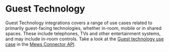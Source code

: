 # Guest Technology

Guest Technology integrations covers a range of use cases related to primarily guest-facing technologies, whether in-room, mobile or in shared spaces.
These include telephones, TVs and other entertainment systems, and may include in-room controls.
Take a look at the [Guest technology use case](https://mews-systems.gitbook.io/connector-api/use-cases/guest-technology) in the [Mews Connector API](https://mews-systems.gitbook.io/connector-api).
